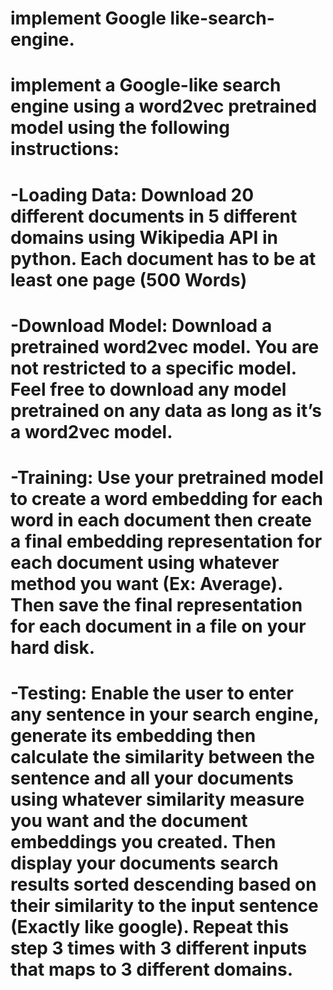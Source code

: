 # implement Google like-search-engine.
# implement a Google-like search engine using a word2vec pretrained model using the following instructions:
# -Loading Data: Download 20 different documents in 5 different domains using Wikipedia API in python. Each document has to be at least one page (500 Words)
# -Download Model: Download a pretrained word2vec model. You are not restricted to a specific model. Feel free to download any model pretrained on any data as long as it’s a word2vec model.
# -Training: Use your pretrained model to create a word embedding for each word in each document then create a final embedding representation for each document using whatever method you want (Ex: Average). Then save the final representation for each document in a file on your hard disk.
# -Testing: Enable the user to enter any sentence in your search engine, generate its embedding then calculate the similarity between the sentence and all your documents using whatever similarity measure you want and the document embeddings you created. Then display your documents search results sorted descending based on their similarity to the input sentence (Exactly like google). Repeat this step 3 times with 3 different inputs that maps to 3 different domains.
